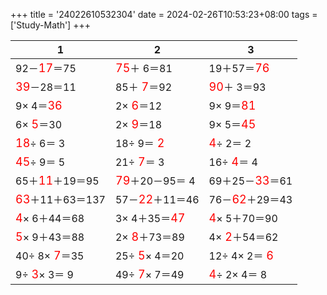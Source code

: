 +++ 
title = '24022610532304' 
date = 2024-02-26T10:53:23+08:00 
tags = ['Study-Math'] 
+++ 

1 | 2 | 3 
-- | -- | -- 
92－<font color=red size=4>17</font>＝75 | <font color=red size=4>75</font>＋ 6＝81 | 19＋57＝<font color=red size=4>76</font> 
<font color=red size=4>39</font>－28＝11 | 85＋<font color=red size=4> 7</font>＝92 | <font color=red size=4>90</font>＋ 3＝93 
 9× 4＝<font color=red size=4>36</font> |  2×<font color=red size=4> 6</font>＝12 |  9× 9＝<font color=red size=4>81</font> 
 6×<font color=red size=4> 5</font>＝30 |  2×<font color=red size=4> 9</font>＝18 |  9× 5＝<font color=red size=4>45</font> 
<font color=red size=4>18</font>÷ 6＝ 3 | 18÷ 9＝<font color=red size=4> 2</font> | <font color=red size=4> 4</font>÷ 2＝ 2 
<font color=red size=4>45</font>÷ 9＝ 5 | 21÷<font color=red size=4> 7</font>＝ 3 | 16÷<font color=red size=4> 4</font>＝ 4 
65＋<font color=red size=4>11</font>＋19＝95 | <font color=red size=4>79</font>＋20－95＝ 4 | 69＋25－<font color=red size=4>33</font>＝61 
<font color=red size=4>63</font>＋11＋63＝137 | 57－<font color=red size=4>22</font>＋11＝46 | 76－<font color=red size=4>62</font>＋29＝43 
<font color=red size=4> 4</font>× 6＋44＝68 |  3× 4＋35＝<font color=red size=4>47</font> | <font color=red size=4> 4</font>× 5＋70＝90 
<font color=red size=4> 5</font>× 9＋43＝88 |  2×<font color=red size=4> 8</font>＋73＝89 |  4×<font color=red size=4> 2</font>＋54＝62 
40÷ 8×<font color=red size=4> 7</font>＝35 | 25÷<font color=red size=4> 5</font>× 4＝20 | 12÷ 4× 2＝<font color=red size=4> 6</font> 
 9÷<font color=red size=4> 3</font>× 3＝ 9 | 49÷<font color=red size=4> 7</font>× 7＝49 | <font color=red size=4> 4</font>÷ 2× 4＝ 8 

